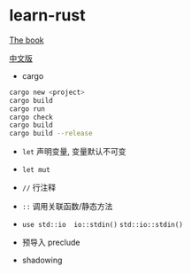 # learn-rust

[The book](https://doc.rust-lang.org/book/)

[中文版](https://kaisery.github.io/trpl-zh-cn/title-page.html)

* cargo

```bash
cargo new <project>
cargo build
cargo run
cargo check
cargo build
cargo build --release
```

- `let` 声明变量, 变量默认不可变
- `let mut`
- `//` 行注释
- `::` 调用关联函数/静态方法
- `use std::io  io::stdin()` `std::io::stdin()`

- 预导入 preclude
- shadowing
